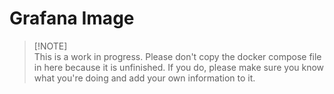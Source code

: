 # Grafana Image

> [!NOTE]\
> This is a work in progress. Please don't copy the docker compose file in here because it is unfinished. If you do, please make sure you know what you're doing and add your own information to it.